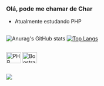 ### Olá, pode me chamar de Char

-  Atualmente estudando PHP

##

![Anurag's GitHub stats](https://github-readme-stats.vercel.app/api?username=char434&show_icons=true&theme=radical)
[![Top Langs](https://github-readme-stats.vercel.app/api/top-langs/?username=char434&theme=radical)](https://github.com/anuraghazra/github-readme-stats)

##

  <img align="center" alt="PHP" height="30" width="40" src="https://cdn.jsdelivr.net/gh/devicons/devicon@latest/icons/php/php-original.svg">
  <img align="center" alt="Boostrap" height="30" width="40" src="https://cdn.jsdelivr.net/gh/devicons/devicon@latest/icons/bootstrap/bootstrap-original.svg" />
</div>

##

<div> 
  <a href="https://www.linkedin.com/in/miguel-souza-4833561a9/" target="_blank"><img src="https://img.shields.io/badge/-LinkedIn-%230077B5?style=for-the-badge&logo=linkedin&logoColor=white" target="_blank"></a> 
  
</div>
